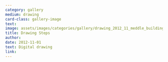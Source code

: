```yaml
---
category: gallery
medium: drawing
card-class: gallery-image
text:
image: assets/images/categories/gallery/drawing_2012_11_meddle_building_drawing_steps.jpg
title: Drawing Steps
author:
date: 2012-11-01
text: Digital drawing
link:
---
```

